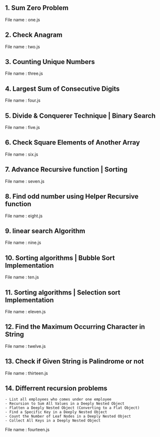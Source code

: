 ## 1. Sum Zero Problem
File name : one.js

## 2. Check Anagram
File name : two.js

## 3. Counting Unique Numbers
File name : three.js

## 4. Largest Sum of Consecutive Digits
File name : four.js

## 5. Divide & Conquerer Technique | Binary Search
File name : five.js

## 6. Check Square Elements of Another Array
File name : six.js

## 7. Advance Recursive function | Sorting
File name : seven.js

## 8. Find odd number using Helper Recursive function
File name : eight.js

## 9. linear search Algorithm
File name : nine.js

## 10. Sorting algorithms | Bubble Sort Implementation 
File name : ten.js

## 11. Sorting algorithms | Selection sort Implementation
File name : eleven.js

## 12. Find the Maximum Occurring Character in String
File name : twelve.js

## 13. Check if Given String is Palindrome or not
File name : thirteen.js

## 14. Differrent recursion problems
	- List all employees who comes under one employee
	- Recursion to Sum All Values in a Deeply Nested Object
	- Flatten a Deeply Nested Object (Converting to a Flat Object)
	- Find a Specific Key in a Deeply Nested Object
	- Count the Number of Leaf Nodes in a Deeply Nested Object
	- Collect All Keys in a Deeply Nested Object
File name : fourteen.js

